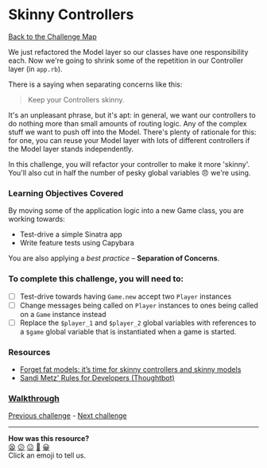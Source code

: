 # Skinny Controllers

[Back to the Challenge Map](README.md)

We just refactored the Model layer so our classes have one responsibility each. Now we're going to shrink some of the repetition in our Controller layer (in `app.rb`).

There is a saying when separating concerns like this:

> Keep your Controllers skinny.

It's an unpleasant phrase, but it's apt: in general, we want our controllers to do nothing more than small amounts of routing logic. Any of the complex stuff we want to push off into the Model. There's plenty of rationale for this: for one, you can reuse your Model layer with lots of different controllers if the Model layer stands independently.

In this challenge, you will refactor your controller to make it more 'skinny'. You'll also cut in half the number of pesky global variables :angry: we're using.

### Learning Objectives Covered

By moving some of the application logic into a new Game class, you are working towards:

* Test-drive a simple Sinatra app
* Write feature tests using Capybara

You are also applying a _best practice_ – **Separation of Concerns**.

### To complete this challenge, you will need to:

- [ ] Test-drive towards having `Game.new` accept two `Player` instances
- [ ] Change messages being called on `Player` instances to ones being called on a `Game` instance instead
- [ ] Replace the `$player_1` and `$player_2` global variables with references to a `$game` global variable that is instantiated when a game is started.

### Resources

- [Forget fat models: it’s time for skinny controllers and skinny models](https://medium.com/makers-academy/forget-fat-models-its-time-for-skinny-controllers-and-skinny-models-a9b84ec481b7#.8vs2uzw1f)
- [Sandi Metz' Rules for Developers (Thoughtbot)](https://robots.thoughtbot.com/sandi-metz-rules-for-developers)

### [Walkthrough](walkthroughs/skinny_controllers.md)

[Previous challenge](srp_anyone.md) - [Next challenge](switching_turns.md)

<!-- BEGIN GENERATED SECTION DO NOT EDIT -->

---

**How was this resource?**  
[😫](https://airtable.com/shrUJ3t7KLMqVRFKR?prefill_Repository=makersacademy/course&prefill_File=intro_to_the_web/skinny_controllers.md&prefill_Sentiment=😫) [😕](https://airtable.com/shrUJ3t7KLMqVRFKR?prefill_Repository=makersacademy/course&prefill_File=intro_to_the_web/skinny_controllers.md&prefill_Sentiment=😕) [😐](https://airtable.com/shrUJ3t7KLMqVRFKR?prefill_Repository=makersacademy/course&prefill_File=intro_to_the_web/skinny_controllers.md&prefill_Sentiment=😐) [🙂](https://airtable.com/shrUJ3t7KLMqVRFKR?prefill_Repository=makersacademy/course&prefill_File=intro_to_the_web/skinny_controllers.md&prefill_Sentiment=🙂) [😀](https://airtable.com/shrUJ3t7KLMqVRFKR?prefill_Repository=makersacademy/course&prefill_File=intro_to_the_web/skinny_controllers.md&prefill_Sentiment=😀)  
Click an emoji to tell us.

<!-- END GENERATED SECTION DO NOT EDIT -->
